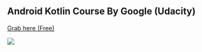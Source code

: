 ## Android Kotlin Course By Google (Udacity)

[Grab here (Free)](https://www.udacity.com/course/developing-android-apps-with-kotlin--ud9012)

<img src="https://img.ibxk.com.br/2019/09/03/03134244215316.jpg?w=1120&h=420&mode=crop&scale=both"></img>